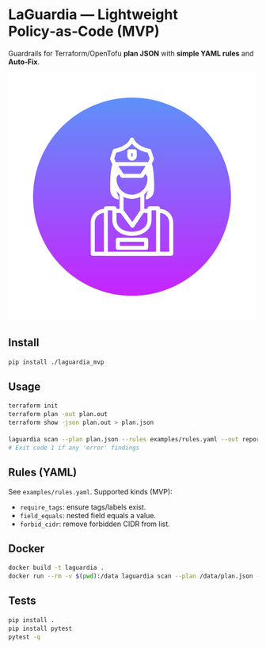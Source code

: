 
# LaGuardia — Lightweight Policy‑as‑Code (MVP)

Guardrails for Terraform/OpenTofu **plan JSON** with **simple YAML rules** and **Auto‑Fix**.

[![LaGuardia Logo](https://raw.githubusercontent.com/senora-dev/laguardia/main/assets/logo.png)](https://raw.githubusercontent.com/Senora-dev/LaGuardia/main/assets/logo.png
)

## Install
```bash
pip install ./laguardia_mvp
```

## Usage
```bash
terraform init
terraform plan -out plan.out
terraform show -json plan.out > plan.json

laguardia scan --plan plan.json --rules examples/rules.yaml --out report.html --autofix fixes.json
# Exit code 1 if any 'error' findings
```

## Rules (YAML)
See `examples/rules.yaml`. Supported kinds (MVP):
- `require_tags`: ensure tags/labels exist.
- `field_equals`: nested field equals a value.
- `forbid_cidr`: remove forbidden CIDR from list.

## Docker
```bash
docker build -t laguardia .
docker run --rm -v $(pwd):/data laguardia scan --plan /data/plan.json --rules /data/examples/rules.yaml --out /data/report.html --autofix /data/fixes.json
```

## Tests
```bash
pip install .
pip install pytest
pytest -q
```
